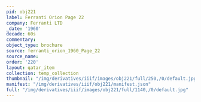 ```yaml
---
pid: obj221
label: Ferranti Orion Page 22
company: Ferranti LTD
_date: '1960'
decade: 60s
commentary:
object_type: brochure
source: ferranti_orion_1960_Page_22
source_name:
order: '220'
layout: qatar_item
collection: temp_collection
thumbnail: "/img/derivatives/iiif/images/obj221/full/250,/0/default.jpg"
manifest: "/img/derivatives/iiif/obj221/manifest.json"
full: "/img/derivatives/iiif/images/obj221/full/1140,/0/default.jpg"
---
```

